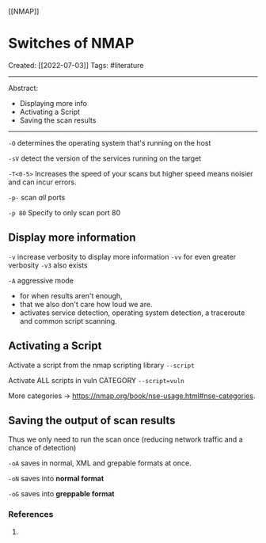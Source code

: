 [[NMAP]]

# Switches of NMAP
Created:  [[2022-07-03]]
Tags: #literature 

---
Abstract:
- Displaying more info
- Activating a Script
- Saving the scan results
---
`-O` determines the operating system that's running on the host


`-sV` detect the version of the services running on the target


`-T<0-5>` Increases the speed of your scans 
but higher speed means noisier and can incur errors.  


`-p-` scan _all_ ports


`-p 80` Specify to only scan port 80



## Display more information

`-v` increase verbosity to display more information
`-vv` for even greater verbosity
`-v3` also exists

`-A` aggressive mode 
- for when results aren't enough, 
- that we also don't care how loud we are.  
- activates service detection, operating system detection, a traceroute and common script scanning.




## Activating a Script

Activate a script from the nmap scripting library
`--script`

Activate ALL scripts in vuln CATEGORY
`--script=vuln`

More categories -> https://nmap.org/book/nse-usage.html#nse-categories. 



## Saving the output of scan results
Thus we only need to run the scan once 
(reducing network traffic and a chance of detection)

`-oA` 
saves in normal, XML and grepable formats at once.


`-oN` 
saves into **normal format**


`-oG` 
saves into **greppable format**







### References
1. 